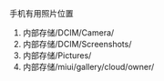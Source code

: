 手机有用照片位置  
1. 内部存储/DCIM/Camera/
2. 内部存储/DCIM/Screenshots/
3. 内部存储/Pictures/
4. 内部存储/miui/gallery/cloud/owner/